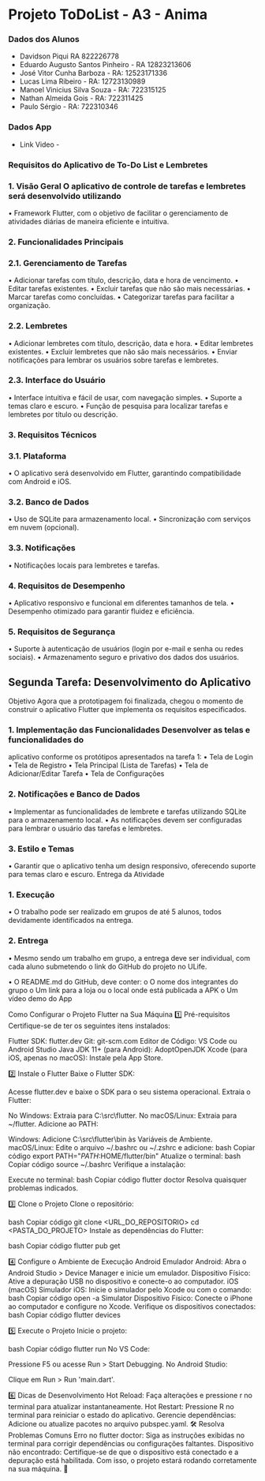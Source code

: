 # Projeto ToDoList - A3 - Anima

### Dados dos Alunos
- Davidson Piqui RA 822226778
- Eduardo Augusto Santos Pinheiro - RA 12823213606
- José Vitor Cunha Barboza - RA: 12523171336
- Lucas Lima Ribeiro - RA: 12723130989
- Manoel Vinicius Silva Souza - RA: 722315125
- Nathan Almeida Gois - RA: 722311425
- Paulo Sérgio - RA: 722310346


### Dados App
- Link Video - 


### Requisitos do Aplicativo de To-Do List e Lembretes
 
### 1. Visão Geral O aplicativo de controle de tarefas e lembretes será desenvolvido utilizando
• Framework Flutter, com o objetivo de facilitar o gerenciamento de atividades diárias de
maneira eficiente e intuitiva.
### 2. Funcionalidades Principais
### 2.1. Gerenciamento de Tarefas
• Adicionar tarefas com título, descrição, data e hora de vencimento.
• Editar tarefas existentes.
• Excluir tarefas que não são mais necessárias.
• Marcar tarefas como concluídas.
• Categorizar tarefas para facilitar a organização.
### 2.2. Lembretes
• Adicionar lembretes com título, descrição, data e hora.
• Editar lembretes existentes.
• Excluir lembretes que não são mais necessários.
• Enviar notificações para lembrar os usuários sobre tarefas e lembretes.
### 2.3. Interface do Usuário
• Interface intuitiva e fácil de usar, com navegação simples.
• Suporte a temas claro e escuro.
• Função de pesquisa para localizar tarefas e lembretes por título ou descrição.
### 3. Requisitos Técnicos
### 3.1. Plataforma
• O aplicativo será desenvolvido em Flutter, garantindo compatibilidade com
Android e iOS.
### 3.2. Banco de Dados
• Uso de SQLite para armazenamento local.
• Sincronização com serviços em nuvem (opcional).
### 3.3. Notificações
• Notificações locais para lembretes e tarefas.
### 4. Requisitos de Desempenho
• Aplicativo responsivo e funcional em diferentes tamanhos de tela.
• Desempenho otimizado para garantir fluidez e eficiência.
### 5. Requisitos de Segurança
• Suporte à autenticação de usuários (login por e-mail e senha ou redes sociais).
• Armazenamento seguro e privativo dos dados dos usuários.

## Segunda Tarefa: Desenvolvimento do Aplicativo
Objetivo Agora que a prototipagem foi finalizada, chegou o momento de construir o
aplicativo Flutter que implementa os requisitos especificados.
### 1. Implementação das Funcionalidades Desenvolver as telas e funcionalidades do
aplicativo conforme os protótipos apresentados na tarefa 1:
• Tela de Login
• Tela de Registro
• Tela Principal (Lista de Tarefas)
• Tela de Adicionar/Editar Tarefa
• Tela de Configurações
### 2. Notificações e Banco de Dados
• Implementar as funcionalidades de lembrete e tarefas utilizando SQLite para o
armazenamento local.
• As notificações devem ser configuradas para lembrar o usuário das tarefas e
lembretes.
### 3. Estilo e Temas
• Garantir que o aplicativo tenha um design responsivo, oferecendo suporte para
temas claro e escuro.
Entrega da Atividade
### 1. Execução
• O trabalho pode ser realizado em grupos de até 5 alunos, todos devidamente
identificados na entrega.
### 2. Entrega
• Mesmo sendo um trabalho em grupo, a entrega deve ser individual, com cada
aluno submetendo o link do GitHub do projeto no ULife.

• O README.md do GitHub, deve conter:
o O nome dos integrantes do grupo
o Um link para a loja ou o local onde está publicada a APK
o Um vídeo demo do App

Como Configurar o Projeto Flutter na Sua Máquina
1️⃣ Pré-requisitos Certifique-se de ter os seguintes itens instalados:

Flutter SDK: flutter.dev Git: git-scm.com Editor de Código: VS Code ou Android Studio Java JDK 11+ (para Android): AdoptOpenJDK Xcode (para iOS, apenas no macOS): Instale pela App Store.

2️⃣ Instale o Flutter Baixe o Flutter SDK:

Acesse flutter.dev e baixe o SDK para o seu sistema operacional. Extraia o Flutter:

No Windows: Extraia para C:\src\flutter. No macOS/Linux: Extraia para ~/flutter. Adicione ao PATH:

Windows: Adicione C:\src\flutter\bin às Variáveis de Ambiente. macOS/Linux: Edite o arquivo ~/.bashrc ou ~/.zshrc e adicione: bash Copiar código export PATH="$PATH:$HOME/flutter/bin" Atualize o terminal: bash Copiar código source ~/.bashrc Verifique a instalação:

Execute no terminal: bash Copiar código flutter doctor Resolva quaisquer problemas indicados.

3️⃣ Clone o Projeto Clone o repositório:

bash Copiar código git clone <URL_DO_REPOSITORIO> cd <PASTA_DO_PROJETO> Instale as dependências do Flutter:

bash Copiar código flutter pub get

4️⃣ Configure o Ambiente de Execução Android Emulador Android: Abra o Android Studio > Device Manager e inicie um emulador. Dispositivo Físico: Ative a depuração USB no dispositivo e conecte-o ao computador. iOS (macOS) Simulador iOS: Inicie o simulador pelo Xcode ou com o comando: bash Copiar código open -a Simulator Dispositivo Físico: Conecte o iPhone ao computador e configure no Xcode. Verifique os dispositivos conectados: bash Copiar código flutter devices

5️⃣ Execute o Projeto Inicie o projeto:

bash Copiar código flutter run No VS Code:

Pressione F5 ou acesse Run > Start Debugging. No Android Studio:

Clique em Run > Run 'main.dart'.

6️⃣ Dicas de Desenvolvimento Hot Reload: Faça alterações e pressione r no terminal para atualizar instantaneamente. Hot Restart: Pressione R no terminal para reiniciar o estado do aplicativo. Gerencie dependências: Adicione ou atualize pacotes no arquivo pubspec.yaml. 🛠 Resolva Problemas Comuns Erro no flutter doctor: Siga as instruções exibidas no terminal para corrigir dependências ou configurações faltantes. Dispositivo não encontrado: Certifique-se de que o dispositivo está conectado e a depuração está habilitada. Com isso, o projeto estará rodando corretamente na sua máquina. 🚀


